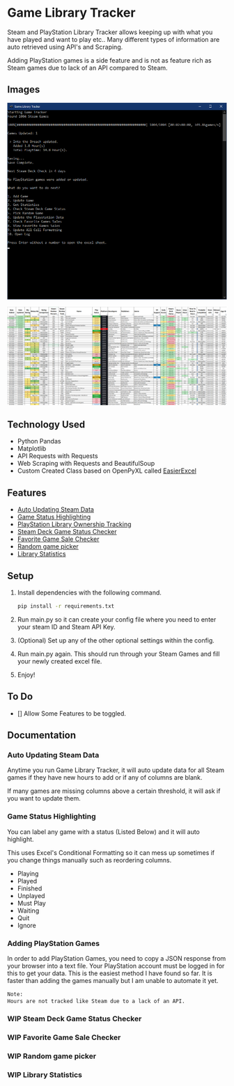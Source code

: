 # Game Library Tracker

Steam and PlayStation Library Tracker allows keeping up with what you have played and want to play etc.. Many different types of information are auto retrieved using API's and Scraping.

Adding PlayStation games is a side feature and is not as feature rich as
Steam games due to lack of an API compared to Steam.

## Images

![Console Preview](https://raw.githubusercontent.com/Concrete18/Game-Library-Tracker/main/images/Console.png)

![Excel Preview](https://raw.githubusercontent.com/Concrete18/Game-Library-Tracker/main/images/excel.png)

## Technology Used

- Python Pandas
- Matplotlib
- API Requests with Requests
- Web Scraping with Requests and BeautifulSoup
- Custom Created Class based on OpenPyXL called [EasierExcel](https://github.com/Concrete18/easierexcel)

## Features

- [Auto Updating Steam Data](#Auto-Updating-Steam-Data)
- [Game Status Highlighting](#Game-Status-Highlighting)
- [PlayStation Library Ownership Tracking](#Adding-PlayStation-Games)
- [Steam Deck Game Status Checker](#Steam-Deck-Game-Status-Checker)
- [Favorite Game Sale Checker](#Favorite-Game-Sale-Checker)
- [Random game picker](#Random-game-picker)
- [Library Statistics](#Library-Statistics)

## Setup

1. Install dependencies with the following command.

   ```bash
   pip install -r requirements.txt
   ```

2. Run main.py so it can create your config file where you need to enter your steam ID and Steam API Key.
3. (Optional) Set up any of the other optional settings within the config.
4. Run main.py again. This should run through your Steam Games and fill your newly created excel file.
5. Enjoy!

## To Do

- [] Allow Some Features to be toggled.

## Documentation

### Auto Updating Steam Data

Anytime you run Game Library Tracker, it will auto update data for all Steam games if they have new hours to add or if any of columns are blank.

If many games are missing columns above a certain threshold, it will ask if you want to update them.

### Game Status Highlighting

You can label any game with a status (Listed Below) and it will auto highlight.

This uses Excel's Conditional Formatting so it can mess up sometimes if you change things manually such as reordering columns.

- Playing
- Played
- Finished
- Unplayed
- Must Play
- Waiting
- Quit
- Ignore

### Adding PlayStation Games

In order to add PlayStation Games, you need to copy a JSON response from your browser into a text file.
Your PlayStation account must be logged in for this to get your data.
This is the easiest method I have found so far.
It is faster than adding the games manually but I am unable to automate it yet.

    Note:
    Hours are not tracked like Steam due to a lack of an API.

### WIP Steam Deck Game Status Checker

### WIP Favorite Game Sale Checker

### WIP Random game picker

### WIP Library Statistics
